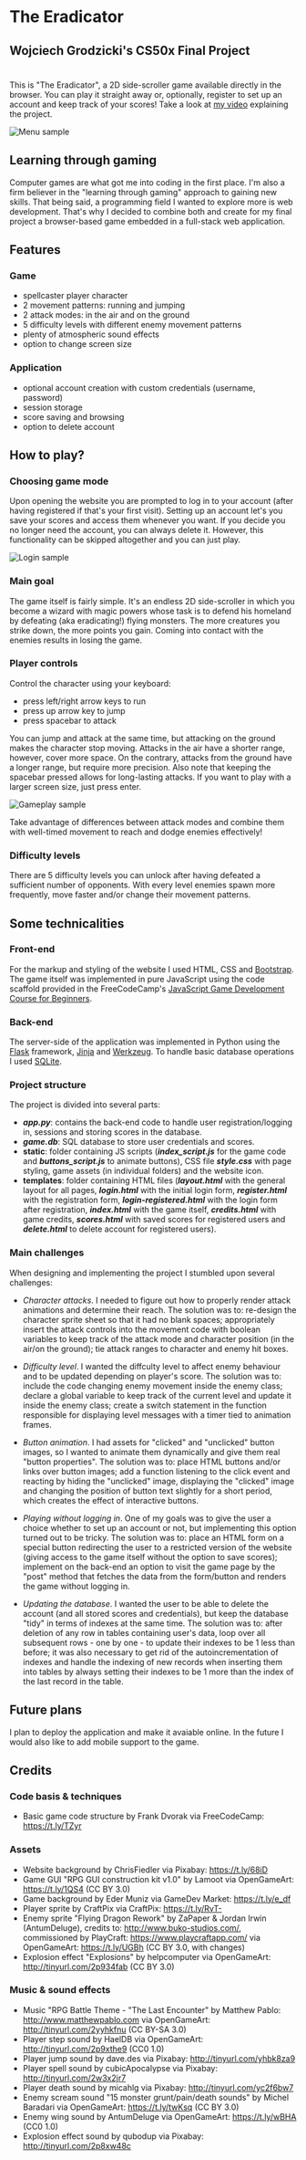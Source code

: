 # **The Eradicator**
## Wojciech Grodzicki's CS50x Final Project
#
This is "The Eradicator", a 2D side-scroller game available directly in the browser. You can play it straight away or, optionally, register to set up an account and keep track of your scores! Take a look at [my video](https://youtu.be/YYejFXN4yGc) explaining the project.

![Menu sample](static/images/menu_sample.png)

## **Learning through gaming**

Computer games are what got me into coding in the first place. I'm also a firm believer in the "learning through gaming" approach to gaining new skills. That being said, a programming field I wanted to explore more is web development. That's why I decided to combine both and create for my final project a browser-based game embedded in a full-stack web application.

## **Features**

### **Game**
- spellcaster player character
- 2 movement patterns: running and jumping
- 2 attack modes: in the air and on the ground
- 5 difficulty levels with different enemy movement patterns
- plenty of atmospheric sound effects
- option to change screen size

### **Application**
- optional account creation with custom credentials (username, password)
- session storage
- score saving and browsing
- option to delete account

## **How to play?**

### **Choosing game mode**

Upon opening the website you are prompted to log in to your account (after having registered if that's your first visit). Setting up an account let's you save your scores and access them whenever you want. If you decide you no longer need the account, you can always delete it. However, this functionality can be skipped altogether and you can just play.

![Login sample](static/images/login_sample.png)

### **Main goal**

The game itself is fairly simple. It's an endless 2D side-scroller in which you become a wizard with magic powers whose task is to defend his homeland by defeating (aka eradicating!) flying monsters. The more creatures you strike down, the more points you gain. Coming into contact with the enemies results in losing the game.

### **Player controls**

Control the character using your keyboard:

- press left/right arrow keys to run
- press up arrow key to jump
- press spacebar to attack

You can jump and attack at the same time, but attacking on the ground makes the character stop moving. Attacks in the air have a shorter range, however, cover more space. On the contrary, attacks from the ground have a longer range, but require more precision. Also note that keeping the spacebar pressed allows for long-lasting attacks. If you want to play with a larger screen size, just press enter.

![Gameplay sample](static/images/gameplay_sample.png)

Take advantage of differences between attack modes and combine them with well-timed movement to reach and dodge enemies effectively!

### **Difficulty levels**

There are 5 difficulty levels you can unlock after having defeated a sufficient number of opponents. With every level enemies spawn more frequently, move faster and/or change their movement patterns.

## **Some technicalities**

### **Front-end**

For the markup and styling of the website I used HTML, CSS and [Bootstrap](https://getbootstrap.com/). The game itself was implemented in pure JavaScript using the code scaffold provided in the FreeCodeCamp's [JavaScript Game Development Course for Beginners](https://www.freecodecamp.org/news/learn-javascript-game-development-full-course/).

### **Back-end**

The server-side of the application was implemented in Python using the [Flask](https://flask.palletsprojects.com/en/2.2.x/quickstart/) framework, [Jinja](https://jinja.palletsprojects.com/en/3.0.x/templates/) and [Werkzeug](https://werkzeug.palletsprojects.com/en/2.2.x/). To handle basic database operations I used [SQLite](https://sqlite.org/index.html).

### **Project structure**

The project is divided into several parts:
- **_app.py_**: contains the back-end code to handle user registration/logging in, sessions and storing scores in the database.
- **_game.db_**: SQL database to store user credentials and scores.
- **static**: folder containing JS scripts (**_index_script.js_** for the game code and **_buttons_script.js_** to animate buttons), CSS file **_style.css_** with page styling, game assets (in individual folders) and the website icon.
- **templates**: folder containing HTML files (**_layout.html_** with the general layout for all pages, **_login.html_** with the initial login form, **_register.html_** with the registration form, **_login-registered.html_** with the login form after registration, **_index.html_** with the game itself, **_credits.html_** with game credits, **_scores.html_** with saved scores for registered users and **_delete.html_** to delete account for registered users).


### **Main challenges**

When designing and implementing the project I stumbled upon several challenges:

- _Character attacks_. I needed to figure out how to properly render attack animations and determine their reach. The solution was to: re-design the character sprite sheet so that it had no blank spaces; appropriately insert the attack controls into the movement code with boolean variables to keep track of the attack mode and character position (in the air/on the ground); tie attack ranges to character and enemy hit boxes.

- _Difficulty level_. I wanted the diffculty level to affect enemy behaviour and to be updated depending on player's score. The solution was to: include the code changing enemy movement inside the enemy class; declare a global variable to keep track of the current level and update it inside the enemy class; create a switch statement in the function responsible for displaying level messages with a timer tied to animation frames.

- _Button animation_. I had assets for "clicked" and "unclicked" button images, so I wanted to animate them dynamically and give them real "button properties". The solution was to: place HTML buttons and/or links over button images; add a function listening to the click event and reacting by hiding the "unclicked" image, displaying the "clicked" image and changing the position of button text slightly for a short period, which creates the effect of interactive buttons.

- _Playing without logging in_. One of my goals was to give the user a choice whether to set up an account or not, but implementing this option turned out to be tricky. The solution was to: place an HTML form on a special button redirecting the user to a restricted version of the website (giving access to the game itself without the option to save scores); implement on the back-end an option to visit the game page by the "post" method that fetches the data from the form/button and renders the game without logging in.

- _Updating the database_. I wanted the user to be able to delete the account (and all stored scores and credentials), but keep the database "tidy" in terms of indexes at the same time. The solution was to: after deletion of any row in tables containing user's data, loop over all subsequent rows - one by one - to update their indexes to be 1 less than before; it was also necessary to get rid of the autoincrementation of indexes and handle the indexing of new records when inserting them into tables by always setting their indexes to be 1 more than the index of the last record in the table.

## **Future plans**

I plan to deploy the application and make it avaiable online. In the future I would also like to add mobile support to the game.

## **Credits**

### **Code basis & techniques**

- Basic game code structure by Frank Dvorak via FreeCodeCamp: https://t.ly/TZyr

### **Assets**

- Website background by ChrisFiedler via Pixabay: https://t.ly/68iD
- Game GUI "RPG GUI construction kit v1.0" by Lamoot via OpenGameArt: https://t.ly/1QS4 (CC BY 3.0)
- Game background by Eder Muniz via GameDev Market: https://t.ly/e_df
- Player sprite by CraftPix via CraftPix: https://t.ly/RvT-
- Enemy sprite "Flying Dragon Rework" by ZaPaper & Jordan Irwin (AntumDeluge), credits to: http://www.buko-studios.com/, commissioned by PlayCraft: https://www.playcraftapp.com/ via OpenGameArt: https://t.ly/UGBh (CC BY 3.0, with changes)
- Explosion effect "Explosions" by helpcomputer via OpenGameArt: http://tinyurl.com/2p934fab (CC BY 3.0) 

### **Music & sound effects**

- Music "RPG Battle Theme - "The Last Encounter" by Matthew Pablo: http://www.matthewpablo.com via OpenGameArt: http://tinyurl.com/2yyhkfnu (CC BY-SA 3.0)
- Player step sound by HaelDB via OpenGameArt: http://tinyurl.com/2p9xthe9 (CC0 1.0)
- Player jump sound by dave.des via Pixabay: http://tinyurl.com/yhbk8za9
- Player spell sound by cubicApocalypse via Pixabay: http://tinyurl.com/2w3x2jr7
- Player death sound by micahlg via Pixabay: http://tinyurl.com/yc2f6bw7
- Enemy scream sound "15 monster grunt/pain/death sounds" by Michel Baradari via OpenGameArt: https://t.ly/twKsq (CC BY 3.0)
- Enemy wing sound by AntumDeluge via OpenGameArt: https://t.ly/wBHA (CC0 1.0)
- Explosion effect sound by qubodup via Pixabay: http://tinyurl.com/2p8xw48c

